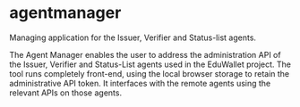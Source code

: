 # agentmanager

Managing application for the Issuer, Verifier and Status-list agents.

The Agent Manager enables the user to address the administration API of the Issuer, Verifier and Status-List agents used in the EduWallet project. The tool runs completely front-end, using the local browser storage to retain the administrative API token. It interfaces with the remote agents using the relevant APIs on those agents.


